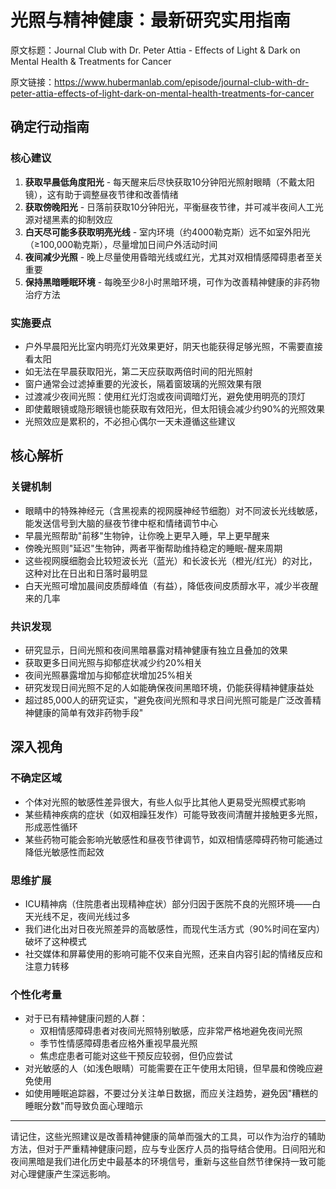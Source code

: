 # 光照与精神健康：最新研究实用指南

原文标题：Journal Club with Dr. Peter Attia - Effects of Light & Dark on Mental Health & Treatments for Cancer

原文链接：https://www.hubermanlab.com/episode/journal-club-with-dr-peter-attia-effects-of-light-dark-on-mental-health-treatments-for-cancer

## 确定行动指南

### 核心建议
1. **获取早晨低角度阳光** - 每天醒来后尽快获取10分钟阳光照射眼睛（不戴太阳镜），这有助于调整昼夜节律和改善情绪
2. **获取傍晚阳光** - 日落前获取10分钟阳光，平衡昼夜节律，并可减半夜间人工光源对褪黑素的抑制效应
3. **白天尽可能多获取明亮光线** - 室内环境（约4000勒克斯）远不如室外阳光（≥100,000勒克斯），尽量增加日间户外活动时间
4. **夜间减少光照** - 晚上尽量使用昏暗光线或红光，尤其对双相情感障碍患者至关重要
5. **保持黑暗睡眠环境** - 每晚至少8小时黑暗环境，可作为改善精神健康的非药物治疗方法

### 实施要点
* 户外早晨阳光比室内明亮灯光效果更好，阴天也能获得足够光照，不需要直接看太阳
* 如无法在早晨获取阳光，第二天应获取两倍时间的阳光照射
* 窗户通常会过滤掉重要的光波长，隔着窗玻璃的光照效果有限
* 过渡减少夜间光照：使用红光灯泡或夜间调暗灯光，避免使用明亮的顶灯
* 即使戴眼镜或隐形眼镜也能获取有效阳光，但太阳镜会减少约90%的光照效果
* 光照效应是累积的，不必担心偶尔一天未遵循这些建议

## 核心解析

### 关键机制
* 眼睛中的特殊神经元（含黑视素的视网膜神经节细胞）对不同波长光线敏感，能发送信号到大脑的昼夜节律中枢和情绪调节中心
* 早晨光照帮助"前移"生物钟，让你晚上更早入睡，早上更早醒来
* 傍晚光照则"延迟"生物钟，两者平衡帮助维持稳定的睡眠-醒来周期
* 这些视网膜细胞会比较短波长光（蓝光）和长波长光（橙光/红光）的对比，这种对比在日出和日落时最明显
* 白天光照可增加晨间皮质醇峰值（有益），降低夜间皮质醇水平，减少半夜醒来的几率

### 共识发现
* 研究显示，日间光照和夜间黑暗暴露对精神健康有独立且叠加的效果
* 获取更多日间光照与抑郁症状减少约20%相关
* 夜间光照暴露增加与抑郁症状增加25%相关
* 研究发现日间光照不足的人如能确保夜间黑暗环境，仍能获得精神健康益处
* 超过85,000人的研究证实，"避免夜间光照和寻求日间光照可能是广泛改善精神健康的简单有效非药物手段"

## 深入视角

### 不确定区域
* 个体对光照的敏感性差异很大，有些人似乎比其他人更易受光照模式影响
* 某些精神疾病的症状（如双相躁狂发作）可能导致夜间清醒并接触更多光照，形成恶性循环
* 某些药物可能会影响光敏感性和昼夜节律调节，如双相情感障碍药物可能通过降低光敏感性而起效

### 思维扩展
* ICU精神病（住院患者出现精神症状）部分归因于医院不良的光照环境——白天光线不足，夜间光线过多
* 我们进化出对日夜光照差异的高敏感性，而现代生活方式（90%时间在室内）破坏了这种模式
* 社交媒体和屏幕使用的影响可能不仅来自光照，还来自内容引起的情绪反应和注意力转移

### 个性化考量
* 对于已有精神健康问题的人群：
  - 双相情感障碍患者对夜间光照特别敏感，应非常严格地避免夜间光照
  - 季节性情感障碍患者应格外重视早晨光照
  - 焦虑症患者可能对这些干预反应较弱，但仍应尝试
* 对光敏感的人（如浅色眼睛）可能需要在正午使用太阳镜，但早晨和傍晚应避免使用
* 如使用睡眠追踪器，不要过分关注单日数据，而应关注趋势，避免因"糟糕的睡眠分数"而导致负面心理暗示

---

请记住，这些光照建议是改善精神健康的简单而强大的工具，可以作为治疗的辅助方法，但对于严重精神健康问题，应与专业医疗人员的指导结合使用。日间阳光和夜间黑暗是我们进化历史中最基本的环境信号，重新与这些自然节律保持一致可能对心理健康产生深远影响。
